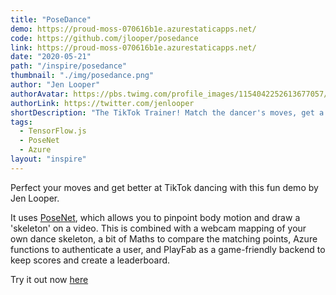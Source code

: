 ```yaml
---
title: "PoseDance"
demo: https://proud-moss-070616b1e.azurestaticapps.net/
code: https://github.com/jlooper/posedance
link: https://proud-moss-070616b1e.azurestaticapps.net/
date: "2020-05-21"
path: "/inspire/posedance"
thumbnail: "./img/posedance.png"
author: "Jen Looper"
authorAvatar: https://pbs.twimg.com/profile_images/1154042252613677057/P1CrGjog_400x400.png
authorLink: https://twitter.com/jenlooper
shortDescription: "The TikTok Trainer! Match the dancer's moves, get a high score"
tags:
  - TensorFlow.js
  - PoseNet
  - Azure
layout: "inspire"
---
```


Perfect your moves and get better at TikTok dancing with this fun demo by Jen Looper.

It uses [PoseNet](https://github.com/tensorflow/tfjs-models/tree/master/posenet), which allows you to pinpoint body motion and draw a 'skeleton' on a video. This is combined with a webcam mapping of your own dance skeleton, a bit of Maths to compare the matching points, Azure functions to authenticate a user, and PlayFab as a game-friendly backend to keep scores and create a leaderboard.

Try it out now [here](https://proud-moss-070616b1e.azurestaticapps.net/)

